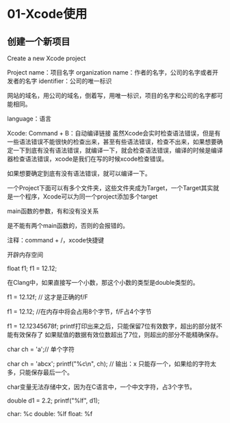# 01-Xcode使用

## 创建一个新项目

Create a new Xcode project

Project name：项目名字
organization name：作者的名字，公司的名字或者开发者的名字
identifier：公司的唯一标识

网站的域名，用公司的域名，倒着写，用唯一标识，项目的名字和公司的名字都可能相同。

language：语言

Xcode: Command + B：自动编译链接
虽然Xcode会实时检查语法错误，但是有一些语法错误不能很快的检查出来，甚至有些语法错误，检查不出来，如果想要确定一下到底有没有语法错误，就编译一下，就会检查语法错误，编译的时候是编译器检查语法错误，xcode是我们在写的时候xcode检查错误。

如果想要确定到底有没有语法错误，就可以编译一下。

一个Project下面可以有多个文件夹，这些文件夹成为Target，一个Target其实就是一个程序，Xcode可以为同一个project添加多个target

main函数的参数，有和没有没关系

是不能有两个main函数的，否则的会报错的。

注释：command + /，xcode快捷键

开辟内存空间

float f1;
f1 = 12.12;

在Clang中，如果直接写一个小数，那这个小数的类型是double类型的。

f1 = 12.12f; // 这才是正确的f/F

f1 = 12.12; //在内存中将会占用8个字节，f/F占4个字节

f1 = 12.12345678f; printf打印出来之后，只能保留7位有效数字，超出的部分就不能有效保存了
如果赋值的数据有效位数超出了7位，则超出的部分不能精确保存。

char ch = 'a';// 单个字符

char ch = 'abcx';
printf("%c\n", ch); // 输出：x
只能存一个，如果给的字符太多，只能保存最后一个。

char变量无法存储中文，因为在C语言中，一个中文字符，占3个字节。

double d1 = 2.2;
printf("%lf", d1);

char: %c
double: %lf
float: %f

